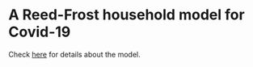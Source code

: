# A Reed-Frost household model for Covid-19

Check [here](https://github.com/phoscheit/reed_frost/blob/master/model.pdf)  for details about the model.